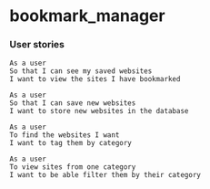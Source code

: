 bookmark_manager
================

### User stories
```
As a user
So that I can see my saved websites
I want to view the sites I have bookmarked

As a user
So that I can save new websites
I want to store new websites in the database

As a user
To find the websites I want
I want to tag them by category

As a user
To view sites from one category
I want to be able filter them by their category
```
